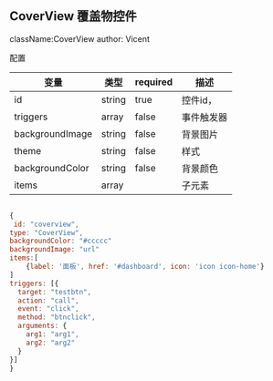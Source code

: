 CoverView  覆盖物控件
---

className:CoverView
author: Vicent

配置

| 变量 | 类型 | required | 描述 |
|----|------|----------|-----|
| id | string | true |控件id，|
| triggers | array | false | 事件触发器|
| backgroundImage | string | false | 背景图片 |
| theme | string | false | 样式 |
| backgroundColor | string | false | 背景颜色 |
| items | array |  | 子元素 |

```js

{
 id: "coverview",
type: "CoverView",
backgroundColor: "#ccccc"
backgroundImage: "url"
items:[
    {label: '面板', href: '#dashboard', icon: 'icon icon-home'}
]
triggers: [{
  target: "testbtn",
  action: "call",
  event: "click",
  method: "btnclick",
  arguments: {
    arg1: "arg1",
    arg2: "arg2"
  }
}]
}
```
